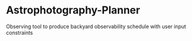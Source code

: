 # Astrophotography-Planner
Observing tool to produce backyard observability schedule with user input constraints 
